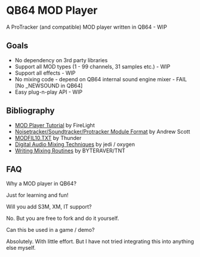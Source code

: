 # QB64 MOD Player

A ProTracker (and compatible) MOD player written in QB64 - WIP

## Goals

- No dependency on 3rd party libraries
- Support all MOD types (1 - 99 channels, 31 samples etc.) - WIP
- Support all effects - WIP
- No mixing code - depend on QB64 internal sound engine mixer - FAIL [No _NEWSOUND in QB64]
- Easy plug-n-play API - WIP

## Bibliography

- [MOD Player Tutorial](https://github.com/a740g/QB64-MOD-Player/blob/main/FMODDOC.TXT) by FireLight
- [Noisetracker/Soundtracker/Protracker Module Format](https://github.com/a740g/QB64-MOD-Player/blob/main/MOD-FORM.TXT) by Andrew Scott
- [MODFIL10.TXT](https://github.com/a740g/QB64-MOD-Player/blob/main/MODFIL10.TXT) by Thunder
- [Digital Audio Mixing Techniques](https://github.com/a740g/QB64-MOD-Player/blob/main/FSBDOC.TXT) by jedi / oxygen
- [Writing Mixing Routines](https://github.com/a740g/QB64-MOD-Player/blob/main/MIXING10.TXT) by BYTERAVER/TNT

## FAQ

Why a MOD player in QB64?

Just for learning and fun!

Will you add S3M, XM, IT support?

No. But you are free to fork and do it yourself.

Can this be used in a game / demo?

Absolutely. With little effort. But I have not tried integrating this into anything else myself.
